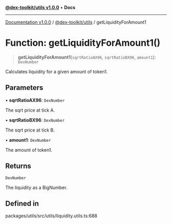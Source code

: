 [**@dex-toolkit/utils v1.0.0**](../README.md) • **Docs**

***

[Documentation v1.0.0](../../../packages.md) / [@dex-toolkit/utils](../README.md) / getLiquidityForAmount1

# Function: getLiquidityForAmount1()

> **getLiquidityForAmount1**(`sqrtRatioAX96`, `sqrtRatioBX96`, `amount1`): `DexNumber`

Calculates liquidity for a given amount of token1.

## Parameters

• **sqrtRatioAX96**: `DexNumber`

The sqrt price at tick A.

• **sqrtRatioBX96**: `DexNumber`

The sqrt price at tick B.

• **amount1**: `DexNumber`

The amount of token1.

## Returns

`DexNumber`

The liquidity as a BigNumber.

## Defined in

packages/utils/src/utils/liquidity.utils.ts:688
